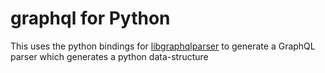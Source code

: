 # graphql for Python

 This uses the python bindings for [libgraphqlparser](https://github.com/graphql/libgraphqlparser) to generate a GraphQL parser which generates a python data-structure 
